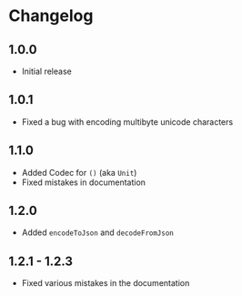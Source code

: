 # Changelog

## 1.0.0

* Initial release

## 1.0.1

* Fixed a bug with encoding multibyte unicode characters

## 1.1.0

* Added Codec for `()` (aka `Unit`)
* Fixed mistakes in documentation

## 1.2.0

* Added `encodeToJson` and `decodeFromJson`

## 1.2.1 - 1.2.3

* Fixed various mistakes in the documentation